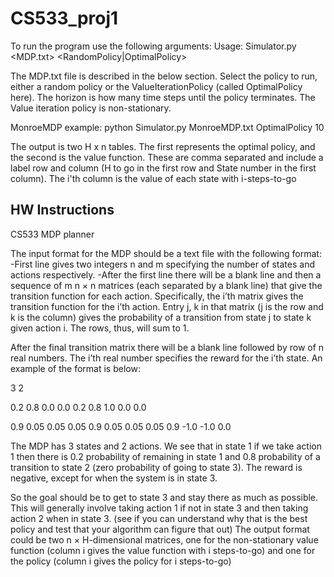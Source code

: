 # CS533_proj1
To run the program use the following arguments:
Usage: Simulator.py <MDP.txt>   <RandomPolicy|OptimalPolicy>    <Horizon>

The MDP.txt file is described in the below section. Select the policy to run, either a random policy or the ValueIterationPolicy (called OptimalPolicy here). The horizon is how many time steps until the policy terminates. The Value iteration policy is non-stationary.

MonroeMDP example:
python Simulator.py MonroeMDP.txt OptimalPolicy 10


The output is two H x n tables. The first represents the optimal policy, and the second is the value function. These are comma separated and include a label row and column (H to go in the first row and State number in the first column). The i'th column is the value of each state with i-steps-to-go


## HW Instructions
CS533 MDP planner

The input format for the MDP should be a text file with the following format:
-First line gives two integers n and m specifying the number of states and actions respectively.
-After the first line there will be a blank line and then a sequence of m n × n matrices (each
separated by a blank line) that give the transition function for each action. Specifically, the
i’th matrix gives the transition function for the i’th action. Entry j, k in that matrix (j is the
row and k is the column) gives the probability of a transition from state j to state k given
action i. The rows, thus, will sum to 1.

After the final transition matrix there will be a blank line followed by row of n real numbers.
The i’th real number specifies the reward for the i’th state.
An example of the format is below:

3 2

0.2 0.8 0.0
0.0 0.2 0.8
1.0 0.0 0.0

0.9 0.05 0.05
0.05 0.9 0.05
0.05 0.05 0.9
-1.0 -1.0 0.0

The MDP has 3 states and 2 actions. We see that in state 1 if we take action 1 then there is 0.2
probability of remaining in state 1 and 0.8 probability of a transition to state 2 (zero probability
of going to state 3). The reward is negative, except for when the system is in state 3.

So the goal should be to get to state 3 and stay there as much as possible. This will generally involve taking
action 1 if not in state 3 and then taking action 2 when in state 3. (see if you can understand why
that is the best policy and test that your algorithm can figure that out)
The output format could be two n × H-dimensional matrices, one for the non-stationary value
function (column i gives the value function with i steps-to-go) and one for the policy (column i
gives the policy for i steps-to-go)

